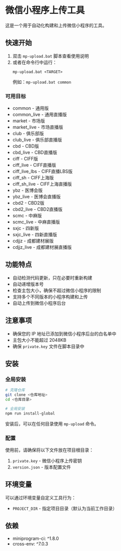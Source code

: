 # 微信小程序上传工具

这是一个用于自动化构建和上传微信小程序的工具。

## 快速开始

1. 双击 `mp-upload.bat` 脚本查看使用说明
2. 或者在命令行中运行：
   ```
   mp-upload.bat <TARGET>
   ```
   例如：`mp-upload.bat common`

### 可用目标

- common - 通用版
- common_live - 通用直播版
- market - 市场版
- market_live - 市场直播版
- club - 俱乐部版
- club_live - 俱乐部直播版
- cbd - CBD版
- cbd_live - CBD直播版
- ciff - CIFF版
- ciff_live - CIFF直播版
- ciff_live_lbs - CIFF直播LBS版
- ciff_sh - CIFF上海版
- ciff_sh_live - CIFF上海直播版
- ybz - 医博会版
- ybz_live - 医博会直播版
- cbd2 - CBD2版
- cbd2_live - CBD2直播版
- scmc - 中麻版
- scmc_live - 中麻直播版
- sxjc - 四新版
- sxjc_live - 四新直播版
- cdjjz - 成都建材展版
- cdjjz_live - 成都建材展直播版

## 功能特点

- 自动检测代码更新，只在必要时重新构建
- 自动递增版本号
- 检查主包大小，确保不超过微信小程序的限制
- 支持多个不同版本的小程序构建和上传
- 自动上传到微信小程序后台

## 注意事项

- 确保您的 IP 地址已添加到微信小程序后台的白名单中
- 主包大小不能超过 2048KB
- 确保 `private.key` 文件在脚本目录中

## 安装

### 全局安装

```bash
# 克隆仓库
git clone <仓库地址>
cd <仓库目录>

# 全局安装
npm run install-global
```

安装后，可以在任何目录使用 `mp-upload` 命令。

### 配置

使用前，请确保将以下文件放在项目根目录：

1. `private.key` - 微信小程序上传密钥
2. `version.json` - 版本配置文件

## 环境变量

可以通过环境变量自定义工具行为：

- `PROJECT_DIR` - 指定项目目录（默认为当前工作目录）

## 依赖

- miniprogram-ci: ^1.8.0
- cross-env: ^7.0.3 